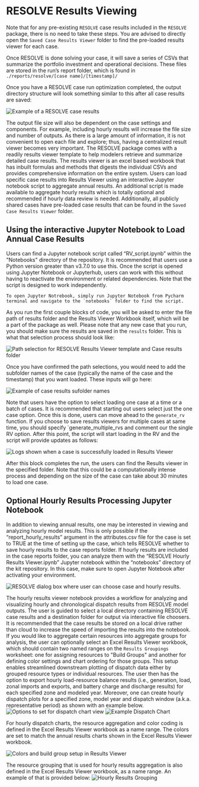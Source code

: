# RESOLVE Results Viewing

Note that for any pre-existing `RESOLVE` case results included in the `RESOLVE` package, there is no need to take these steps. You are advised to directly open the `Saved Case Results Viewer` folder to find the pre-loaded results viewer for each case.

Once RESOLVE is done solving your case, it will save a series of CSVs that summarize the portfolio investment and operational decisions. These files are stored in the run’s report folder, which is found in  
`./reports/resolve/[case name]/[timestamp]/`

Once you have a RESOLVE case run optimization completed, the output directory structure will look something similar to this after all case results are saved:

![Example of a RESOLVE case results](_images/b0ea53918fd18611287549e2c85b9431.png)

The output file size will also be dependent on the case settings and components. For example, including hourly results will increase the file size and number of outputs. As there is a large amount of information, it is not convenient to open each file and explore; thus, having a centralized result viewer becomes very important. The RESOLVE package comes with a readily results viewer template to help modelers retrieve and summarize detailed case results. The results viewer is an excel based workbook that has inbuilt formulas and methods that digests the individual CSVs and provides comprehensive information on the entire system. Users can load specific case results into Results Viewer using an interactive Jupyter notebook script to aggregate annual results. An additional script is made available to aggregate hourly results which is totally optional and recommended if hourly data review is needed. Additionally, all publicly shared cases have pre-loaded case results that can be found in the `Saved Case Results Viewer` folder.

## Using the interactive Jupyter Notebook to Load Annual Case Results

Users can find a Jupyter notebook script called “RV_script.ipynb” within the "Notebooks" directory of the repository. It is recommended that users use a Python version greater than v3.7.0 to use this. Once the script is opened using Jupyter Notebook or Jupyterhub, users can work with this without having to reactivate the environment or related dependencies. Note that the script is designed to work independently.

```Tip
To open Jupyter Notrebook, simply run Jupyter Notebook from Pycharm terminal and navigate to the `notebooks` folder to find the script.
```

As you run the first couple blocks of code, you will be asked to enter the file path of results folder and the Results Viewer Workbook itself, which will be a part of the package as well. Please note that any new case that you run, you should make sure the results are saved in the `results` folder. This is what that selection process should look like:

![Path selection for RESOLVE Results Viewer template and Case results folder](_images/2c6f3edd7cda9192962652f8a214a64f.png)

Once you have confirmed the path selections, you would need to add the subfolder names of the case (typically the name of the case and the timestamp) that you want loaded. These inputs will go here:

![Example of case results sufolder names](_images/65aa4f936e8f28af02ced7c79cae48e3.png)

Note that users have the option to select loading one case at a time or a batch of cases. It is recommended that starting out users select just the one case option. Once this is done, users can move ahead to the `generate_rv` function. If you choose to save results viewers for multiple cases at same time, you should specify `generate_multiple_rvs and comment our the single RV option. After this point, the script will start loading in the RV and the script will provide updates as follows:

![Logs shown when a case is successfully loaded in Results Viewer](_images/56291fc65b012f9da9e15988c6cb75e2.png)

After this block completes the run, the users can find the Results viewer in the specified folder. Note that this could be a computationally intense process and depending on the size of the case can take about 30 minutes to load one case.

## Optional Hourly Results Processing Jupyter Notebook

In addition to viewing annual results, one may be interested in viewing and analyzing hourly model results. This is only possible if the “report_hourly_results” argument in the attributes.csv file for the case is set to TRUE at the time of setting up the case, which tells RESOLVE whether to save hourly results to the case reports folder. If hourly results are included in the case reports folder, you can analyze them with the “RESOLVE Hourly Results Viewer.ipynb” Jupyter notebook within the “notebooks” directory of the kit repository. In this case, make sure to open Jupyter Notebook after activating your environment.

![RESOLVE dialog box where user can choose case and hourly results.](_images/8e741d826c6d418510f0afe91d88354f.png)

The hourly results viewer notebook provides a workflow for analyzing and visualizing hourly and chronological dispatch results from RESOLVE model outputs. The user is guided to select a local directory containing RESOLVE case results and a destination folder for output via interactive file choosers. It is recommended that the case results be stored on a local drive rather than cloud to increase the speed of importing the results into the notebook. If you would like to aggregate certain resources into aggregate groups for analysis, the user can optionally select an Excel Results Viewer workbook, which should contain two named ranges on the `Results Groupings` worksheet: one for assigning resources to "Build Groups" and another for defining color settings and chart ordering for those groups. This setup enables streamlined downstream plotting of dispatch data either by grouped resource types or individual resources. The user then has the option to export hourly load-resource balance results (i.e., generation, load, zonal imports and exports, and battery charge and discharge results) for each specified zone and modeled year. Moreover, one can create hourly dispatch plots for a specified zone, model year and dispatch window (a.k.a. representative period) as shown with an example below.
![Options to set for dispatch chart view](_images/f72f141262d258148e732e0ffe021e6d.png)
![Example Dispatch Chart](_images/923796f9979f67abf68108bf8a1bf5c5.png)

For hourly dispatch charts, the resource aggregation and color coding is defined in the Excel Results Viewer workbook as a name range. The colors are set to match the annual results charts shown in the Excel Results Viewer workbook.

![Colors and build group setup in Results Viewer](_images/a9e5f769410f85539fc45c298935ad71.png)

The resource grouping that is used for hourly results aggregation is also defined in the Excel Results Viewer workbook, as a name range. An example of that is provided below:
![Hourly Results Grouping](_images/Houlry_Res_Grouping.png)